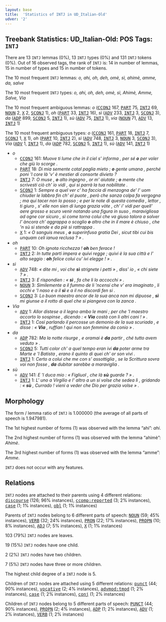 ```yaml
---
layout: base
title:  'Statistics of INTJ in UD_Italian-Old'
udver: '2'
---
```


## Treebank Statistics: UD_Italian-Old: POS Tags: `INTJ`

There are 13 `INTJ` lemmas (0%), 13 `INTJ` types (0%) and 131 `INTJ` tokens (0%).
Out of 16 observed tags, the rank of `INTJ` is: 14 in number of lemmas, 15 in number of types and 15 in number of tokens.

The 10 most frequent `INTJ` lemmas: <em>o, ahi, oh, deh, omè, sì, ahimè, amme, da, salve</em>

The 10 most frequent `INTJ` types:  <em>o, ahi, oh, deh, omè, sì, Ahimè, Amme, Salve, Via</em>

The 10 most frequent ambiguous lemmas: <em>o</em> (<tt><a href="it_old-pos-CCONJ.html">CCONJ</a></tt> 167, <tt><a href="it_old-pos-PART.html">PART</a></tt> 75, <tt><a href="it_old-pos-INTJ.html">INTJ</a></tt> 69, <tt><a href="it_old-pos-NOUN.html">NOUN</a></tt> 2, <tt><a href="it_old-pos-X.html">X</a></tt> 2, <tt><a href="it_old-pos-SCONJ.html">SCONJ</a></tt> 1), <em>oh</em> (<tt><a href="it_old-pos-PART.html">PART</a></tt> 33, <tt><a href="it_old-pos-INTJ.html">INTJ</a></tt> 16), <em>sì</em> (<tt><a href="it_old-pos-ADV.html">ADV</a></tt> 233, <tt><a href="it_old-pos-INTJ.html">INTJ</a></tt> 3, <tt><a href="it_old-pos-SCONJ.html">SCONJ</a></tt> 3), <em>da</em> (<tt><a href="it_old-pos-ADP.html">ADP</a></tt> 899, <tt><a href="it_old-pos-SCONJ.html">SCONJ</a></tt> 5, <tt><a href="it_old-pos-INTJ.html">INTJ</a></tt> 1), <em>sù</em> (<tt><a href="it_old-pos-ADV.html">ADV</a></tt> 75, <tt><a href="it_old-pos-INTJ.html">INTJ</a></tt> 1), <em>via</em> (<tt><a href="it_old-pos-NOUN.html">NOUN</a></tt> 71, <tt><a href="it_old-pos-ADV.html">ADV</a></tt> 13, <tt><a href="it_old-pos-INTJ.html">INTJ</a></tt> 1)

The 10 most frequent ambiguous types:  <em>o</em> (<tt><a href="it_old-pos-CCONJ.html">CCONJ</a></tt> 161, <tt><a href="it_old-pos-PART.html">PART</a></tt> 18, <tt><a href="it_old-pos-INTJ.html">INTJ</a></tt> 7, <tt><a href="it_old-pos-SCONJ.html">SCONJ</a></tt> 1, <tt><a href="it_old-pos-X.html">X</a></tt> 1), <em>oh</em> (<tt><a href="it_old-pos-PART.html">PART</a></tt> 10, <tt><a href="it_old-pos-INTJ.html">INTJ</a></tt> 2), <em>sì</em> (<tt><a href="it_old-pos-ADV.html">ADV</a></tt> 748, <tt><a href="it_old-pos-INTJ.html">INTJ</a></tt> 3, <tt><a href="it_old-pos-NOUN.html">NOUN</a></tt> 3, <tt><a href="it_old-pos-SCONJ.html">SCONJ</a></tt> 3), <em>Via</em> (<tt><a href="it_old-pos-ADV.html">ADV</a></tt> 1, <tt><a href="it_old-pos-INTJ.html">INTJ</a></tt> 1), <em>da</em> (<tt><a href="it_old-pos-ADP.html">ADP</a></tt> 782, <tt><a href="it_old-pos-SCONJ.html">SCONJ</a></tt> 5, <tt><a href="it_old-pos-INTJ.html">INTJ</a></tt> 1), <em>sù</em> (<tt><a href="it_old-pos-ADV.html">ADV</a></tt> 141, <tt><a href="it_old-pos-INTJ.html">INTJ</a></tt> 1)


* <em>o</em>
  * <tt><a href="it_old-pos-CCONJ.html">CCONJ</a></tt> 161: <em>Muove ti lume che in il ciel s' informa , per sé <b>o</b> per voler che giù lo scorge .</em>
  * <tt><a href="it_old-pos-PART.html">PART</a></tt> 18: <em>Di mia semente cotal paglia mieto ; <b>o</b> gente umana , perché poni 'l core là 'v' è mestier di consorte divieto ?</em>
  * <tt><a href="it_old-pos-INTJ.html">INTJ</a></tt> 7: <em>O muse , <b>o</b> alto ingegno , or m' aiutate ; <b>o</b> mente che scrivesti ciò ch' io vidi , qui si parrà la tua nobilitate .</em>
  * <tt><a href="it_old-pos-SCONJ.html">SCONJ</a></tt> 1: <em>Sempre a quel ver c' ha faccia di menzogna de' l' uom chiuder le labbra fin ch' el puote , però che sanza colpa fa vergogna ; ma qui tacer non lo posso ; e per le note di questa comedìa , lettor , ti giuro , s' elle non sien di lunga grazia vòte , ch' i' vidi per quell' aere grosso e scuro venir notando una figura in suso , maravigliosa ad ogne cor sicuro , sì come torna colui che va giuso talora a solver l' àncora ch' aggrappa o scoglio <b>o</b> altro che in il mare è chiuso , che 'n sù si stende e da piè si rattrappa .</em>
  * <tt><a href="it_old-pos-X.html">X</a></tt> 1: <em>« O sanguis meus , <b>o</b> superinfusa gratia Dei , sicut tibi cui bis unquam celi ianua reclusa ? » .</em>
* <em>oh</em>
  * <tt><a href="it_old-pos-PART.html">PART</a></tt> 10: <em>Oh ignota ricchezza ! <b>oh</b> ben ferace !</em>
  * <tt><a href="it_old-pos-INTJ.html">INTJ</a></tt> 2: <em>In tutte parti impera e quivi regge ; quivi è la sua città e l' alto seggio : <b>oh</b> felice colui cu' ivi elegge ! » .</em>
* <em>sì</em>
  * <tt><a href="it_old-pos-ADV.html">ADV</a></tt> 748: <em>« dite mi , voi che <b>sì</b> strignete i petti » , diss' io , « chi siete ? » .</em>
  * <tt><a href="it_old-pos-INTJ.html">INTJ</a></tt> 3: <em>E rispondien : « <b>sì</b> , fa che li lo accocchi » .</em>
  * <tt><a href="it_old-pos-NOUN.html">NOUN</a></tt> 3: <em>Similemente a il fummo de li 'ncensi che v' era imaginato , li occhi e 'l naso e a il <b>sì</b> e a il no discordi fen si .</em>
  * <tt><a href="it_old-pos-SCONJ.html">SCONJ</a></tt> 3: <em>Lo buon maestro ancor de la sua anca non mi dipuose , <b>sì</b> mi giunse a il rotto di quel che si piangeva con la zanca .</em>
* <em>Via</em>
  * <tt><a href="it_old-pos-ADV.html">ADV</a></tt> 1: <em>Allor distese a il legno ambo le mani ; per che 'l maestro accorto lo sospinse , dicendo : « <b>Via</b> costà con li altri cani ! » .</em>
  * <tt><a href="it_old-pos-INTJ.html">INTJ</a></tt> 1: <em>Così parlando il percosse un demonio de la sua scuriada , e disse : « <b>Via</b> , ruffian ! qui non son femmine da conio » .</em>
* <em>da</em>
  * <tt><a href="it_old-pos-ADP.html">ADP</a></tt> 782: <em>Ma la notte risurge , e oramai è <b>da</b> partir , ché tutto avem veduto » .</em>
  * <tt><a href="it_old-pos-SCONJ.html">SCONJ</a></tt> 5: <em>Tutti color ch' a quel tempo eran ivi <b>da</b> poter arme tra Marte e 'l Batista , erano il quinto di quei ch' or son vivi .</em>
  * <tt><a href="it_old-pos-INTJ.html">INTJ</a></tt> 1: <em>Certo a colui che me con s' assottiglia , se la Scrittura sovra voi non fosse , <b>da</b> dubitar sarebbe a maraviglia .</em>
* <em>sù</em>
  * <tt><a href="it_old-pos-ADV.html">ADV</a></tt> 141: <em>E 'l duca mio : « Figliuol , che là <b>sù</b> guarde ? » .</em>
  * <tt><a href="it_old-pos-INTJ.html">INTJ</a></tt> 1: <em>L' uno a Virgilio e l' altro a un si volse che sedea lì , gridando : « <b>sù</b> , Currado ! vieni a veder che Dio per grazia volse » .</em>

## Morphology

The form / lemma ratio of `INTJ` is 1.000000 (the average of all parts of speech is 1.947981).

The 1st highest number of forms (1) was observed with the lemma “ahi”: <em>ahi</em>.

The 2nd highest number of forms (1) was observed with the lemma “ahimè”: <em>Ahimè</em>.

The 3rd highest number of forms (1) was observed with the lemma “amme”: <em>Amme</em>.

`INTJ` does not occur with any features.


## Relations

`INTJ` nodes are attached to their parents using 4 different relations: <tt><a href="it_old-dep-discourse.html">discourse</a></tt> (126; 96% instances), <tt><a href="it_old-dep-ccomp-reported.html">ccomp:reported</a></tt> (3; 2% instances), <tt><a href="it_old-dep-case.html">case</a></tt> (1; 1% instances), <tt><a href="it_old-dep-obl.html">obl</a></tt> (1; 1% instances)

Parents of `INTJ` nodes belong to 6 different parts of speech: <tt><a href="it_old-pos-NOUN.html">NOUN</a></tt> (59; 45% instances), <tt><a href="it_old-pos-VERB.html">VERB</a></tt> (32; 24% instances), <tt><a href="it_old-pos-PRON.html">PRON</a></tt> (22; 17% instances), <tt><a href="it_old-pos-PROPN.html">PROPN</a></tt> (10; 8% instances), <tt><a href="it_old-pos-ADJ.html">ADJ</a></tt> (7; 5% instances), <tt><a href="it_old-pos-X.html">X</a></tt> (1; 1% instances)

103 (79%) `INTJ` nodes are leaves.

19 (15%) `INTJ` nodes have one child.

2 (2%) `INTJ` nodes have two children.

7 (5%) `INTJ` nodes have three or more children.

The highest child degree of a `INTJ` node is 5.

Children of `INTJ` nodes are attached using 5 different relations: <tt><a href="it_old-dep-punct.html">punct</a></tt> (44; 90% instances), <tt><a href="it_old-dep-vocative.html">vocative</a></tt> (2; 4% instances), <tt><a href="it_old-dep-advmod-tmod.html">advmod:tmod</a></tt> (1; 2% instances), <tt><a href="it_old-dep-case.html">case</a></tt> (1; 2% instances), <tt><a href="it_old-dep-conj.html">conj</a></tt> (1; 2% instances)

Children of `INTJ` nodes belong to 5 different parts of speech: <tt><a href="it_old-pos-PUNCT.html">PUNCT</a></tt> (44; 90% instances), <tt><a href="it_old-pos-PROPN.html">PROPN</a></tt> (2; 4% instances), <tt><a href="it_old-pos-ADP.html">ADP</a></tt> (1; 2% instances), <tt><a href="it_old-pos-ADV.html">ADV</a></tt> (1; 2% instances), <tt><a href="it_old-pos-VERB.html">VERB</a></tt> (1; 2% instances)

